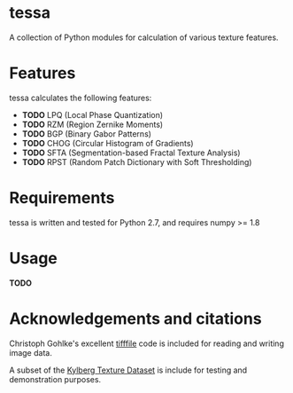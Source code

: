 tessa
=====

A collection of Python modules for calculation of various texture features.

# Features

tessa calculates the following features:

* **TODO** LPQ (Local Phase Quantization)
* **TODO** RZM (Region Zernike Moments)
* **TODO** BGP (Binary Gabor Patterns)
* **TODO** CHOG (Circular Histogram of Gradients)
* **TODO** SFTA (Segmentation-based Fractal Texture Analysis)
* **TODO** RPST (Random Patch Dictionary with Soft Thresholding)

# Requirements

tessa is written and tested for Python 2.7, and requires numpy >= 1.8

# Usage

**TODO**

# Acknowledgements and citations

Christoph Gohlke's excellent [tifffile](http://www.lfd.uci.edu/~gohlke/code/tifffile.py.html) code is included for reading and writing image data.

A subset of the [Kylberg Texture Dataset](http://www.cb.uu.se/~gustaf/texture/) is include for testing and demonstration purposes.
